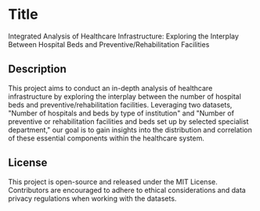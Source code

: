 # Title

Integrated Analysis of Healthcare Infrastructure: Exploring the Interplay Between Hospital Beds and Preventive/Rehabilitation Facilities


## Description
This project aims to conduct an in-depth analysis of healthcare infrastructure by exploring the interplay between the number of hospital beds and preventive/rehabilitation facilities. Leveraging two datasets, "Number of hospitals and beds by type of institution" and "Number of preventive or rehabilitation facilities and beds set up by selected specialist department," our goal is to gain insights into the distribution and correlation of these essential components within the healthcare system.

## License
This project is open-source and released under the MIT License. Contributors are encouraged to adhere to ethical considerations and data privacy regulations when working with the datasets.



